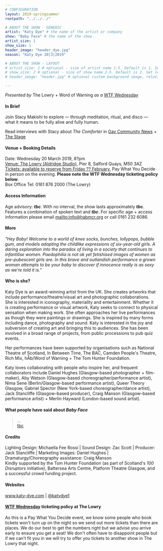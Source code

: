 ```yaml
---
# CONFIGURATION
layout: 2019-springsummer
rootpath: "../../../"

# ABOUT THE SHOW - GENERIC
artist: "Katy Dye" # the name of the artist or company
show: "Baby Face" # the name of the show
artist_size: 1
show_size: 1
header_image: "header_dye.jpg"    
season: "Katy Dye 20|3|2019"

# ABOUT THE SHOW - LAYOUT
# artist_size: 1 # optional - size of artist name 1-5. Default is 1. Set longer names to lower values
# show_size: 2 # optional - size of show name 2-5. Default is 2. Set longer names to lower values
# header_image: "header.jpg" # optional custom background image, relative to current page

---
```

*Presented by* The Lowry + Word of Warning *as a* <a href="http://thelowry.com/about-us/festivals-projects/take-a-risk/wtf-wednesday" target="_blank">WTF Wednesday</a>
         
#### In Brief      
Join Stacy Makishi to explore — through meditation, ritual, and disco — what it means to be fully alive and fully human.        
         
Read interviews with Stacy about *The Comforter* in <a href="http://gcn.ie/interview-wonderful-queer-live-collision-headliner-stacy-makish/" target="_blank">Gay Community News</a> + <a href="http://www.thestage.co.uk/features/interviews/2018/performance-artist-stacy-makishi-i-was-visited-by-the-ghost-of-george-michael" target="_blank">The Stage</a>        
        
#### Venue + Booking Details           
Date: Wednesday 20 March 2019, 8?pm        
<a href="http://thelowry.com/visit-lowry/how-to-get-here" target="_blank">Venue: The Lowry (Aldridge Studio)</a>, Pier 8, Salford Quays, M50 3AZ         
<a href="http://www.thelowry.com/events/" target="_blank">Tickets: available to reserve from Friday ?? February</a>, Pay What You Decide in person on the evening. **Please note the WTF Wednesday ticketing policy below**.          
Box Office Tel: 0161 876 2000 (The Lowry)          
          
#### Access Information        
Age advisory: ***tbc***. With no interval, the show lasts approximately ***tbc***. Features a combination of spoken text and ***tbc***. For specific age + access information please email <mailto:info@habmcr.org> or call 0161 232 6086.     
             
#### More         
*"Hey Baby! Welcome to a world of knee socks, bunches, lollypops, bubble gum, and models adopting the childlike expressions of six-year-old girls. A daring exploration into the paradox of living in a society that continues to infantilise women. Paedophilia is not ok yet fetishised images of women as pre-pubescent girls are. In this brave and outlandish performance a grown woman attempts to be your baby to discover if innocence really is as sexy as we’re told it is."*           
          
          
         
#### Who is she?        
Katy Dye is an award-winning artist from the UK. She creates artworks that include performance/theatre/visual art and photographic collaborations. She is interested in iconography, materiality and entertainment. Whether it is creating performance or visual artwork, Katy seeks to connect to physical sensation when making work. She often approaches her live performances as though they were paintings or drawings. She is inspired by many forms including dance, photography and sound. Katy is interested in the joy and subversion of creating art and bringing this to audiences. She has been involved in a broad range of projects, from public processions to pub quiz events.             
         
Her performances have been supported by organisations such as National Theatre of Scotland, In Between Time, The BAC, Camden People's Theatre, Rich Mix, hÅb/Word of Warning + The Tom Hunter Foundation.            
          
Katy loves collaborating with people who inspire her, and frequent collaborators include Daniel Hughes (Glasgow-based photographer + film-maker), Aby Watson (Glasgow-based choreographer/performance artist), Nima Sene (Berlin/Glasgow-based performance artist), Queer Theory Glasgow, Gabriel Spector (New York-based choreographer/dance artist), Jack Stancliffe (Glasgow-based producer), Craig Manson (Glasgow-based performance artist) + Merlin Hayward (London-based sound artist).        
           
#### What people have said about *Baby Face*         
>*…*<br><a href="http://" target="_blank">tbc</a>         
        
#### Credits          
Lighting Design: Michaella Fee Rossi | Sound Design: Zac Scott | Producer: Jack Stancliffe | Marketing Images: Daniel Hughes | Dramaturgy/Choreography assistance: Craig Manson<br>Kindly supported by the Tom Hunter Foundation (as part of Scotland's *100 Disruptors* initiative), Battersea Arts Centre, Platform Theatre Glasgow, and a successful crowd funding project.         
           
#### Websites          
<a href="http://www.katy-dye.com/baby-face/" target="_blank">www.katy-dye.com</a> | <a href="http://twitter.com/katydye1" target="_blank">@katydye1</a>        
        
#### <a href="http://thelowry.com/about-us/festivals-projects/take-a-risk/wtf-wednesday" target="_blank">WTF Wednesday</a> ticketing policy at The Lowry         
As this is a Pay What You Decide event, we know some people who book tickets won't turn up on the night so we send out more tickets than there are places. We do our best to get the numbers right but we advise you arrive early to ensure you get a seat! We don't often have to disappoint people but if we can't fit you in we will try to offer you tickets to another show in The Lowry that night.
